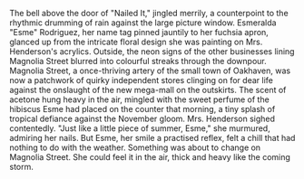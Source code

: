 The bell above the door of "Nailed It," jingled merrily, a counterpoint to the rhythmic drumming of rain against the large picture window.  Esmeralda "Esme" Rodriguez, her name tag pinned jauntily to her fuchsia apron, glanced up from the intricate floral design she was painting on Mrs. Henderson's acrylics. Outside, the neon signs of the other businesses lining Magnolia Street blurred into colourful streaks through the downpour.  Magnolia Street, a once-thriving artery of the small town of Oakhaven, was now a patchwork of quirky independent stores clinging on for dear life against the onslaught of the new mega-mall on the outskirts.  The scent of acetone hung heavy in the air, mingled with the sweet perfume of the hibiscus Esme had placed on the counter that morning, a tiny splash of tropical defiance against the November gloom.  Mrs. Henderson sighed contentedly. "Just like a little piece of summer, Esme," she murmured, admiring her nails. But Esme, her smile a practised reflex, felt a chill that had nothing to do with the weather. Something was about to change on Magnolia Street. She could feel it in the air, thick and heavy like the coming storm.
